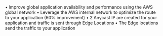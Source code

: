 • Improve global application availability and performance using the AWS global network
• Leverage the AWS internal network to optimize the route to your application (60% improvement)
• 2 Anycast IP are created for your application and traffic is sent through Edge Locations
• The Edge locations send the traffic to your application